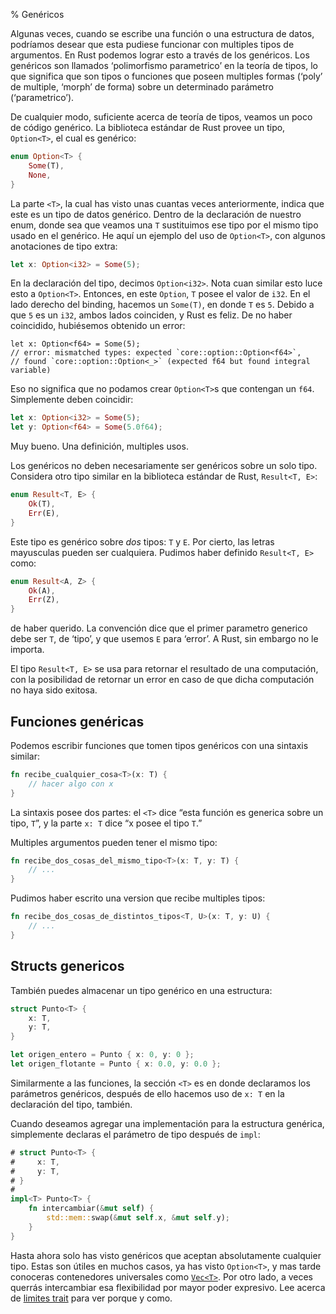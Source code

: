 % Genéricos

Algunas veces, cuando se escribe una función o una estructura de datos, podríamos desear que esta pudiese funcionar con multiples tipos de argumentos. En Rust podemos lograr esto a través de los genéricos. Los genéricos son llamados ‘polimorfismo parametrico’ en la teoría de tipos, lo que significa que son tipos o funciones que poseen multiples formas  (‘poly’ de multiple, ‘morph’ de forma) sobre un determinado parámetro (‘parametrico’).

De cualquier modo, suficiente acerca de teoría de tipos, veamos un poco de código genérico. La biblioteca estándar de Rust provee un tipo, `Option<T>`, el cual es genérico:

```rust
enum Option<T> {
    Some(T),
    None,
}
```

La parte `<T>`, la cual has visto unas cuantas veces anteriormente, indica que este es un tipo de datos genérico. Dentro de la declaración de nuestro enum, donde sea que veamos una `T` sustituimos ese tipo por el mismo tipo usado en el genérico. He aquí un ejemplo del uso de `Option<T>`, con algunos anotaciones de tipo extra:

```rust
let x: Option<i32> = Some(5);
```

En la declaración del tipo, decimos `Option<i32>`. Nota cuan similar esto luce esto a `Option<T>`. Entonces, en este `Option`, `T` posee el valor de `i32`. En el lado derecho del binding, hacemos un `Some(T)`, en donde `T` es `5`. Debido a que `5` es un `i32`, ambos lados coinciden, y Rust es feliz. De no haber coincidido, hubiésemos obtenido un error:

```rust,ignore
let x: Option<f64> = Some(5);
// error: mismatched types: expected `core::option::Option<f64>`,
// found `core::option::Option<_>` (expected f64 but found integral variable)
```

Eso no significa que no podamos crear `Option<T>`s que contengan un `f64`. Simplemente deben coincidir:

```rust
let x: Option<i32> = Some(5);
let y: Option<f64> = Some(5.0f64);
```

Muy bueno. Una definición, multiples usos.

Los genéricos no deben necesariamente ser genéricos sobre un solo tipo. Considera otro tipo similar en la biblioteca estándar de Rust, `Result<T, E>`:

```rust
enum Result<T, E> {
    Ok(T),
    Err(E),
}
```

Este tipo es genérico sobre _dos_ tipos: `T` y `E`. Por cierto, las letras mayusculas pueden ser cualquiera. Pudimos haber definido `Result<T, E>` como:

```rust
enum Result<A, Z> {
    Ok(A),
    Err(Z),
}
```

de haber querido. La convención dice que el primer parametro generico debe ser `T`, de ‘tipo’, y que usemos `E` para ‘error’. A Rust, sin embargo no le importa.

El tipo `Result<T, E>` se usa para retornar el resultado de una computación, con la posibilidad de retornar un error en caso de que dicha computación no haya sido exitosa.

## Funciones genéricas

Podemos escribir funciones que tomen tipos genéricos con una sintaxis similar:

```rust
fn recibe_cualquier_cosa<T>(x: T) {
    // hacer algo con x
}
```

La sintaxis posee dos partes: el `<T>` dice “esta función es generica sobre un tipo, `T`”, y la parte `x: T` dice “x posee el tipo `T`.”

Multiples argumentos pueden tener el mismo tipo:


```rust
fn recibe_dos_cosas_del_mismo_tipo<T>(x: T, y: T) {
    // ...
}
```

Pudimos haber escrito una version que recibe multiples tipos:


```rust
fn recibe_dos_cosas_de_distintos_tipos<T, U>(x: T, y: U) {
    // ...
}
```

## Structs genericos

También puedes almacenar un tipo genérico en una estructura:

```rust
struct Punto<T> {
    x: T,
    y: T,
}

let origen_entero = Punto { x: 0, y: 0 };
let origen_flotante = Punto { x: 0.0, y: 0.0 };
```

Similarmente a las funciones, la sección `<T>` es en donde declaramos los parámetros genéricos, después de ello hacemos uso de `x: T` en la declaración del tipo, también.

Cuando deseamos agregar una implementación para la estructura genérica, simplemente declaras el parámetro de tipo después de `impl`:

```rust
# struct Punto<T> {
#     x: T,
#     y: T,
# }
#
impl<T> Punto<T> {
    fn intercambiar(&mut self) {
        std::mem::swap(&mut self.x, &mut self.y);
    }
}
```

Hasta ahora solo has visto genéricos que aceptan absolutamente cualquier tipo. Estas son útiles en muchos casos, ya has visto `Option<T>`, y mas tarde conoceras contenedores universales como [`Vec<T>`][Vec]. Por otro lado, a veces querrás intercambiar esa flexibilidad por mayor poder expresivo. Lee acerca de [limites trait][traits] para ver porque y como.

[traits]: traits.html
[Vec]: ../std/vec/struct.Vec.html
